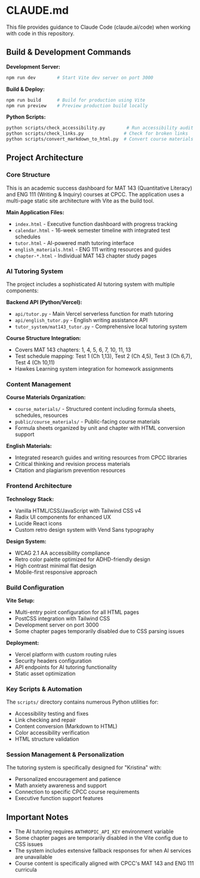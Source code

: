 # CLAUDE.md

This file provides guidance to Claude Code (claude.ai/code) when working with code in this repository.

## Build & Development Commands

**Development Server:**
```bash
npm run dev        # Start Vite dev server on port 3000
```

**Build & Deploy:**
```bash
npm run build      # Build for production using Vite
npm run preview    # Preview production build locally
```

**Python Scripts:**
```bash
python scripts/check_accessibility.py        # Run accessibility audit
python scripts/check_links.py               # Check for broken links
python scripts/convert_markdown_to_html.py  # Convert course materials to HTML
```

## Project Architecture

### Core Structure
This is an academic success dashboard for MAT 143 (Quantitative Literacy) and ENG 111 (Writing & Inquiry) courses at CPCC. The application uses a multi-page static site architecture with Vite as the build tool.

**Main Application Files:**
- `index.html` - Executive function dashboard with progress tracking
- `calendar.html` - 16-week semester timeline with integrated test schedules
- `tutor.html` - AI-powered math tutoring interface
- `english_materials.html` - ENG 111 writing resources and guides
- `chapter-*.html` - Individual MAT 143 chapter study pages

### AI Tutoring System
The project includes a sophisticated AI tutoring system with multiple components:

**Backend API (Python/Vercel):**
- `api/tutor.py` - Main Vercel serverless function for math tutoring
- `api/english_tutor.py` - English writing assistance API
- `tutor_system/mat143_tutor.py` - Comprehensive local tutoring system

**Course Structure Integration:**
- Covers MAT 143 chapters: 1, 4, 5, 6, 7, 10, 11, 13
- Test schedule mapping: Test 1 (Ch 1,13), Test 2 (Ch 4,5), Test 3 (Ch 6,7), Test 4 (Ch 10,11)
- Hawkes Learning system integration for homework assignments

### Content Management
**Course Materials Organization:**
- `course_materials/` - Structured content including formula sheets, schedules, resources
- `public/course_materials/` - Public-facing course materials
- Formula sheets organized by unit and chapter with HTML conversion support

**English Materials:**
- Integrated research guides and writing resources from CPCC libraries
- Critical thinking and revision process materials
- Citation and plagiarism prevention resources

### Frontend Architecture
**Technology Stack:**
- Vanilla HTML/CSS/JavaScript with Tailwind CSS v4
- Radix UI components for enhanced UX
- Lucide React icons
- Custom retro design system with Vend Sans typography

**Design System:**
- WCAG 2.1 AA accessibility compliance
- Retro color palette optimized for ADHD-friendly design
- High contrast minimal flat design
- Mobile-first responsive approach

### Build Configuration
**Vite Setup:**
- Multi-entry point configuration for all HTML pages
- PostCSS integration with Tailwind CSS
- Development server on port 3000
- Some chapter pages temporarily disabled due to CSS parsing issues

**Deployment:**
- Vercel platform with custom routing rules
- Security headers configuration
- API endpoints for AI tutoring functionality
- Static asset optimization

### Key Scripts & Automation
The `scripts/` directory contains numerous Python utilities for:
- Accessibility testing and fixes
- Link checking and repair
- Content conversion (Markdown to HTML)
- Color accessibility verification
- HTML structure validation

### Session Management & Personalization
The tutoring system is specifically designed for "Kristina" with:
- Personalized encouragement and patience
- Math anxiety awareness and support
- Connection to specific CPCC course requirements
- Executive function support features

## Important Notes

- The AI tutoring requires `ANTHROPIC_API_KEY` environment variable
- Some chapter pages are temporarily disabled in the Vite config due to CSS issues
- The system includes extensive fallback responses for when AI services are unavailable
- Course content is specifically aligned with CPCC's MAT 143 and ENG 111 curricula